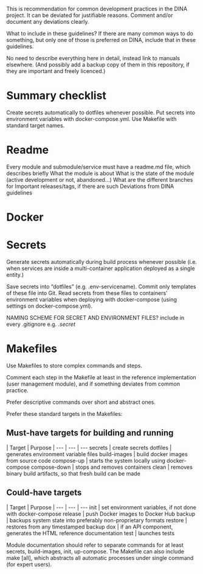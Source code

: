 This is recommendation for common development practices in the DINA project. It can be deviated for justifiable reasons. Comment and/or document any deviations clearly.

What to include in these guidelines?
If there are many common ways to do something, but only one of those is preferred on DINA, include that in these guidelines. 

No need to describe everything here in detail, instead link to manuals elsewhere. (And possibly add a backup copy of them in this repository, if they are important and freely licenced.)


# Summary checklist



Create secrets automatically to dotfiles whenever possible.
Put secrets into environment variables with docker-compose.yml.
Use Makefile with standard target names.



# Readme

Every module and submodule/service must have a readme.md file, which describes briefly
What the module is about
What is the state of the module (active development or not, abandoned...)
What are the different branches for
Important releases/tags, if there are such
Deviations from DINA guidelines

# Docker



# Secrets

Generate secrets automatically during build process whenever possible (i.e. when services are inside a multi-container application deployed as a single entity.)

Save secrets into “dotfiles” (e.g. .env-servicename). Commit only templates of these file into Git. Read secrets from these files to containers’ environment variables when deploying with docker-compose (using settings on docker-compose.yml).

NAMING SCHEME FOR SECRET AND ENVIRONMENT FILES?
include in every .gitignore e.g. *.secret*



# Makefiles

Use Makefiles to store complex commands and steps.

Comment each step in the Makefile at least in the reference implementation (user management module), and if something deviates from common practice. 

Prefer descriptive commands over short and abstract ones.

Prefer these standard targets in the Makefiles:

## Must-have targets for building and running

| Target | Purpose |
--- | --- | ---
secrets | create secrets
dotfiles | generates environment variable files
build-images | build docker images from source code
compose-up | starts the system locally using docker-compose
compose-down | stops and removes containers
clean | removes binary build artifacts, so that fresh build can be made

## Could-have targets

| Target | Purpose |
--- | --- | ---
init | set environment variables, if not done with docker-compose
release | push Docker images to Docker Hub
backup | backups system state into preferably non-proprietary formats
restore | restores from any timestamped backup
dox | if an API component, generates the HTML reference documentation
test | launches tests	

Module documentation should refer to separate commands for at least secrets, build-images, init, up-compose. The Makefile can also include make [all], which abstracts all automatic processes under single command (for expert users).
